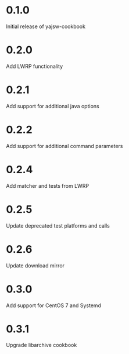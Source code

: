 # 0.1.0

Initial release of yajsw-cookbook

# 0.2.0

Add LWRP functionality

# 0.2.1

Add support for additional java options

# 0.2.2

Add support for additional command parameters

# 0.2.4

Add matcher and tests from LWRP

# 0.2.5

Update deprecated test platforms and calls

# 0.2.6

Update download mirror

# 0.3.0

Add support for CentOS 7 and Systemd

# 0.3.1

Upgrade libarchive cookbook
